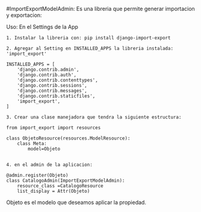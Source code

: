 #ImportExportModelAdmin: Es una libreria que permite generar importacion y exportacion:


Uso: En el Settings de la App
```
1. Instalar la libreria con: pip install django-import-export

```

```
2. Agregar al Setting en INSTALLED_APPS la libreria instalada: 'import_export'

INSTALLED_APPS = [
    'django.contrib.admin',
    'django.contrib.auth',
    'django.contrib.contenttypes',
    'django.contrib.sessions',
    'django.contrib.messages',
    'django.contrib.staticfiles',
    'import_export',
]
```

```
3. Crear una clase manejadora que tendra la siguiente estructura:

from import_export import resources

class ObjetoResource(resources.ModelResource):
    class Meta:
        model=Objeto


4. en el admin de la aplicacion:

@admin.register(Objeto)
class CatalogoAdmin(ImportExportModelAdmin):
    resource_class =CatalogoResource
    list_display = Attr(Objeto)

```

Objeto es el modelo que deseamos aplicar la propiedad.
